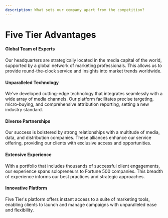 ```yaml
---
description: What sets our company apart from the competition?
---
```


# Five Tier Advantages

#### Global Team of Experts

Our headquarters are strategically located in the media capital of the world, supported by a global network of marketing professionals. This allows us to provide round-the-clock service and insights into market trends worldwide.

#### Unparalleled Technology

We've developed cutting-edge technology that integrates seamlessly with a wide array of media channels. Our platform facilitates precise targeting, micro-buying, and comprehensive attribution reporting, setting a new industry standard.

#### Diverse Partnerships

Our success is bolstered by strong relationships with a multitude of media, data, and distribution companies. These alliances enhance our service offering, providing our clients with exclusive access and opportunities.

#### Extensive Experience

With a portfolio that includes thousands of successful client engagements, our experience spans solopreneurs to Fortune 500 companies. This breadth of experience informs our best practices and strategic approaches.

#### Innovative Platform

Five Tier's platform offers instant access to a suite of marketing tools, enabling clients to launch and manage campaigns with unparalleled ease and flexibility.
